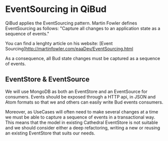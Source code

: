 # EventSourcing in QiBud

QiBud applies the EventSourcing pattern. Martin Fowler defines EventSourcing as
follows: "Capture all changes to an application state as a sequence of events."

You can find a lenghty article on his website:
[Event Sourcing]http://martinfowler.com/eaaDev/EventSourcing.html

As a consequence, all Bud state changes must be captured as a sequence of
events.

## EventStore & EventSource

We will use MongoDB as both an EventStore and an EventSource for consumers.
Events should be exposed through a HTTP api, in JSON and Atom formats so that
we and others can easily write Bud events consumers.

Moreover, as UseCases will often need to make several changes at a time
we must be able to capture a sequence of events in a transactional way. This
means that the model in existing Cathedral EventStore is not suitable and we
should consider either a deep refactoring, writing a new or reusing an existing
EventStore that suits our needs.

